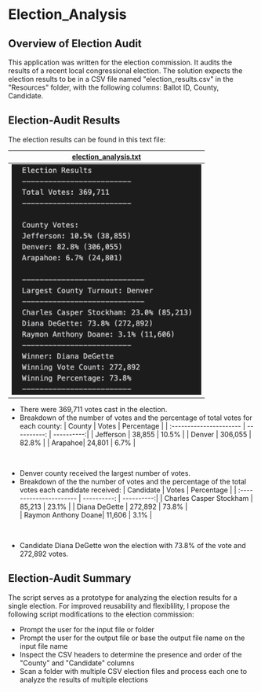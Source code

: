 # Election_Analysis
## Overview of Election Audit
This application was written for the election commission. It audits the results of a recent local congressional election. The solution expects the election results to be in a CSV file named "election_results.csv" in the "Resources" folder, with the following columns:
Ballot ID, County, Candidate. 
## Election-Audit Results
The election results can be found in this text file:
<center>

| [election_analysis.txt](https://github.com/Hala-INTJ/Election_Analysis/blob/main/analysis/election_analysis.txt) |
| ---------------- |
| ![](https://github.com/Hala-INTJ/Election_Analysis/blob/main/analysis/Election%20Results%20Image.png) |
</center>

* There were 369,711 votes cast in the election.
* Breakdown of the number of votes and the percentage of total votes for each county:
  | County                  | Votes       | Percentage |
  | :---------------------- | ----------: | ----------:|
  | Jefferson | 38,855 | 10.5% |
  | Denver | 306,055 | 82.8% |
  | Arapahoe| 24,801 | 6.7% |
<br>

* Denver county received the largest number of votes. 
* Breakdown of the the number of votes and the percentage of the total votes each candidate received:
  | Candidate               | Votes       | Percentage |
  | :---------------------- | ----------: | ----------:|
  | Charles Casper Stockham | 85,213 | 23.1% |
  | Diana DeGette | 272,892 | 73.8% |  
  | Raymon Anthony Doane| 11,606 | 3.1% |
<br>

* Candidate Diana DeGette won the election with 73.8% of the vote and 272,892 votes.

## Election-Audit Summary
The script serves as a prototype for analyzing the election results for a single election. For improved reusability and flexiblility, I propose the following script modifications to the election commission:
* Prompt the user for the input file or folder
* Prompt the user for the output file or base the output file name on the input file name
* Inspect the CSV headers to determine the presence and order of the "County" and "Candidate" columns
* Scan a folder with multiple CSV election files and process each one to analyze the results of multiple elections